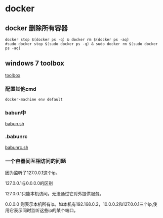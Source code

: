 # docker


## docker 删除所有容器
```shell
docker stop $(docker ps -q) & docker rm $(docker ps -aq)
#sudo docker stop $(sudo docker ps -q) & sudo docker rm $(sudo docker ps -aq)
```

## windows 7 toolbox 
[toolbox](https://docs.docker.com/toolbox/toolbox_install_windows/)

### 配置其他cmd
```shell
docker-machine env default
```


### babun中
[babun.sh](toolbox-babun)

### .babunrc
[babunrc.sh](toolbox-babunrc)


### 一个容器间互相访问的问题
因为监听了127.0.0.1这个ip。

127.0.0.1与0.0.0.0的区别

127.0.0.1只能本机访问，无法通过它对外提供服务。

0.0.0.0 则表示本机所有ip。如本机有192.168.0.2，10.0.0.2和127.0.0.1三个ip,使用它表示同时监听这些ip的某个端口。
